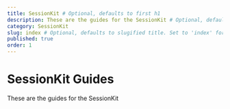 ```yaml
---
title: SessionKit # Optional, defaults to first h1
description: These are the guides for the SessionKit # Optional, defaults to first paragraph
category: SessionKit
slug: index # Optional, defaults to slugified title. Set to 'index' for category index page.
published: true
order: 1
---
```


# SessionKit Guides

These are the guides for the SessionKit
